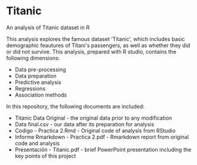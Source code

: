 # Titanic
An analysis of Titanic dataset in R

This analysis explores the famous dataset 'Titanic', which includes basic demographic feautures of Titani's passengers, as well as whether they did or did not survive. This analysis, prepared with R studio, contains the following dimensions:

- Data pre-processing
- Data preparation
- Predictive analysis
- Regressions
- Association methods

In this repository, the following documents are included:

- Titanic Data Original - the original data prior to any modification
- Data final.csv - our data after its preparation for analysis
- Codigo - Practica 2.Rmd - Original code of analysis from RStudio
- Informe Rmarkdown - Practica 2.pdf - Rmarkdown report from original code and analysis
- Presentación - Titanic.pdf - brief PowerPoint presentation including the key points of this project
